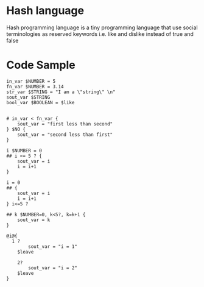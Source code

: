 # Hash language
Hash programming language is a tiny programming language that use social terminologies as reserved keywords
i.e. like and dislike instead of true and false

# Code Sample
```
in_var $NUMBER = 5
fn_var $NUMBER = 3.14
str_var $STRING = "I am a \"string\" \n"
sout_var $STRING
bool_var $BOOLEAN = $like


# in_var < fn_var {
	sout_var = "first less than second"
} $NO {
	sout_var = "second less than first"
}

i $NUMBER = 0
## i <= 5 ? {
	sout_var = i
	i = i+1
}

i = 0
## {
	sout_var = i
	i = i+1
} i<=5 ?

## k $NUMBER=0, k<5?, k=k+1 {
	sout_var = k
}

@i@{
  1 ? 
		sout_var = "i = 1"
	$leave
	
	2?
		sout_var = "i = 2"
	$leave
}
```
